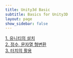 ```yaml
---
title: Unity3d Basic
subtitle: Basics for Unity3D
layout: page
show_sidebar: false
---
```


[1. 유니티의 설치](https://beatchoi.github.io/unity3d/basics/2020/04/17/unity_00Installation/)<br/>
[2. 정수, 문자열 형변환](https://beatchoi.github.io/unity3d/basics/2020/04/23/type-conversion/)<br/>
[3. 터치의 활용](https://beatchoi.github.io/unity3d/basics/2020/04/21/touch01/)<br/>

